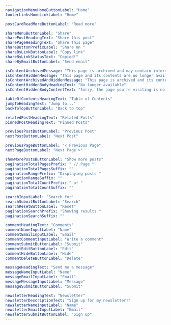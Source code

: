 ```yaml
---
navigationMenuHomeButtonLabel: "Home"
footerLinksHomeLinkLabel: "Home"

postCardReadMoreButtonLabel: "Read more"

shareMenuButtonLabel: "Share"
sharePostHeadingText: "Share this post"
sharePageHeadingText: "Share this page"
shareButtonPrefixLabel: "Share on "
shareByLinkButtonLabel: "Copy link"
shareByLinkStatusText: "Copied!"
shareByEmailButtonLabel: "Send email"

isContentArchivedMessage: "This page is archived and may contain information that is out of date"
isContentHiddenMessage: "This page and its contents are no longer available"
isContentArchivedAndHiddenMessage: "This page is archived and its contents are no longer available"
isContentHiddenBodyHeadingText: "No longer available"
isContentHiddenBodyContentText: "Sorry, the page you're visiting is no longer available."

tableOfContentsHeadingText: "Table of Contents"
jumpToHeadingText: "Jump to..."
backToTopButtonLabel: "Back to top"

relatedPostHeadingText: "Related Posts"
pinnedPostHeadingText: "Pinned Posts"

previousPostButtonLabel: "Previous Post"
nextPostButtonLabel: "Next Post"

previousPageButtonLabel: "< Previous Page"
nextPageButtonLabel: "Next Page >"

showMorePostsButtonLabel: "Show more posts"
paginationTotalPagesPrefix: " // Page "
paginationTotalPagesSuffix: ""
paginationRangePrefix: "Displaying posts "
paginationRangeSuffix: ""
paginationTotalCountPrefix: " of "
paginationTotalCountSuffix: ""

searchInputLabel: "Search for"
searchSubmitButtonLabel: "Search"
searchResetButtonLabel: "Reset"
paginationSearchPrefix: "Showing results "
paginationSearchSuffix: ""

commentHeadingText: "Comments"
commentNameInputLabel: "Name"
commentEmailInputLabel: "Email"
commentCommentInputLabel: "Write a comment"
commentSubmitButtonLabel: "Submit"
commentEditButtonLabel: "Edit"
commentHideButtonLabel: "Hide"
commentDeleteButtonLabel: "Delete"

messageHeadingText: "Send me a message"
messageNameInputLabel: "Name"
messageEmailInputLabel: "Email"
messageMessageInputLabel: "Message"
messageSubmitButtonLabel: "Submit"

newsletterHeadingText: "Newsletter"
newsletterDescriptionText: "Sign up for my newsletter!"
newsletterNameInputLabel: "Name"
newsletterEmailInputLabel: "Email"
newsletterSubmitButtonLabel: "Sign up"
---
```

